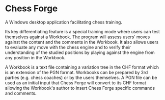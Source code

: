 # Chess Forge
A Windows desktop application facilitating chess training.

Its key differentiating feature is a special training mode where users can test themselves against a Workbook. The program will assess users' moves against the content and the comments in the Workbook. It also allows users to evaluate any move with the chess engine and to verify their understanding of the studied positions by playing against the engine from any position in the Workbook.   

A Workbook is a text file containing a variation tree in the CHF format which is an extension of the PGN format. Workbooks can be prepared by 3rd parties (e.g. chess coaches) or by the users themselves. A PGN file can be used as an initial input that Chess Forge will convert to its CHF format allowing the Workbook's author to insert Chess Forge specific commands and comments.  
